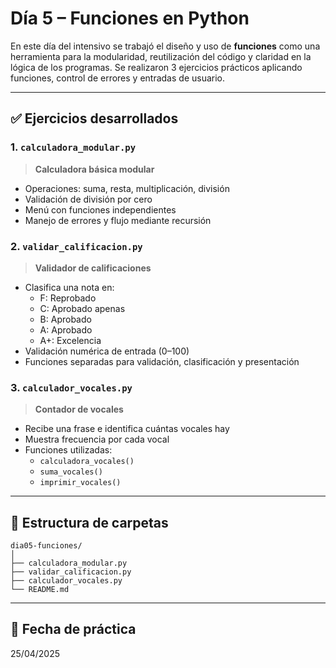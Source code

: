 # Día 5 – Funciones en Python

En este día del intensivo se trabajó el diseño y uso de **funciones** como una herramienta para la modularidad, reutilización del código y claridad en la lógica de los programas. Se realizaron 3 ejercicios prácticos aplicando funciones, control de errores y entradas de usuario.

---

## ✅ Ejercicios desarrollados

### 1. `calculadora_modular.py`
> **Calculadora básica modular**
- Operaciones: suma, resta, multiplicación, división
- Validación de división por cero
- Menú con funciones independientes
- Manejo de errores y flujo mediante recursión

### 2. `validar_calificacion.py`
> **Validador de calificaciones**
- Clasifica una nota en:
  - F: Reprobado
  - C: Aprobado apenas
  - B: Aprobado
  - A: Aprobado
  - A+: Excelencia
- Validación numérica de entrada (0–100)
- Funciones separadas para validación, clasificación y presentación

### 3. `calculador_vocales.py`
> **Contador de vocales**
- Recibe una frase e identifica cuántas vocales hay
- Muestra frecuencia por cada vocal
- Funciones utilizadas:
  - `calculadora_vocales()`
  - `suma_vocales()`
  - `imprimir_vocales()`

---

## 📁 Estructura de carpetas

```
dia05-funciones/
│
├── calculadora_modular.py
├── validar_calificacion.py
├── calculador_vocales.py
└── README.md
```

---

## 📅 Fecha de práctica
25/04/2025